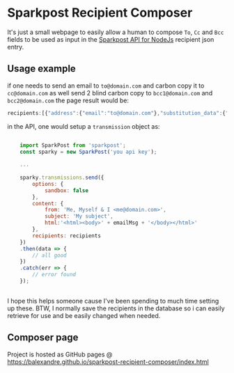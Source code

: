 # Sparkpost Recipient Composer

It's just a small webpage to easily allow a human to compose `To`, `Cc` and `Bcc` fields to be used as
input in the [Sparkpost API for NodeJs](https://github.com/SparkPost/node-sparkpost) recipient json entry.

## Usage example

if one needs to send an email to `to@domain.com` and carbon copy it to `cc@domain.com` as well send 
2 blind carbon copy to `bcc1@domain.com` and `bcc2@domain.com` the page result would be:

```javascript
recipients:[{"address":{"email":"to@domain.com"},"substitution_data":{"recipient_type":"Original"}},{"address":{"email":"cc@domain.com","header_to":"to@domain.com"},"substitution_data":{"recipient_type":"CC"}},{"address":{"email":"bcc1@domain.com","header_to":"to@domain.com"},"substitution_data":{"recipient_type":"BCC"}},{"address":{"email":"bcc2@domain.com","header_to":"to@domain.com"},"substitution_data":{"recipient_type":"BCC"}}]
```

in the API, one would setup a `transmission` object as:

```javascript

    import SparkPost from 'sparkpost';
    const sparky = new SparkPost('you api key');
    
    ...
    
    sparky.transmissions.send({
        options: {
            sandbox: false
        },
        content: {
            from: 'Me, Myself & I <me@domain.com>',
            subject: 'My subject',
            html:'<html><body>' + emailMsg + '</body></html>'
        },
        recipients: recipients
    })
    .then(data => {
        // all good
    })
    .catch(err => {
        // error found
    });
    
```

I hope this helps someone cause I've been spending to much time setting up these. 
BTW, I normally save the recipients in the database so i can easily retrieve for use and be easily changed when needed.

## Composer page

Project is hosted as GitHub pages @ https://balexandre.github.io/sparkpost-recipient-composer/index.html
